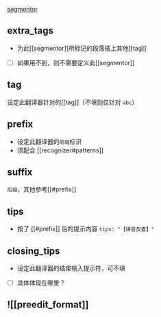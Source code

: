 [segmentor](https://github.com/LEOYoon-Tsaw/Rime_collections/blob/master/Rime_description.md#二segmentors)

## extra_tags
- 为此[[segmentor]]所标记的段落插上其他[[tag]]
- [ ] 如果用不到，则不需要定义此[[segmentor]]

## tag
设定此翻译器针对的[[tag]]（不填则仅针对 `abc`）

## prefix
- 设定此翻译器的`前缀`标识
- 须配合 [[recognizer#patterns]]
## suffix
`后缀`，其他参考[[#prefix]]

## tips
- 按了 [[#prefix]] 后的提示内容
`tips: "【拼音反查】"`
## closing_tips
- 设定此翻译器的结束输入提示符，可不填
- [ ] 具体体现在哪里？

## ![[preedit_format]]
